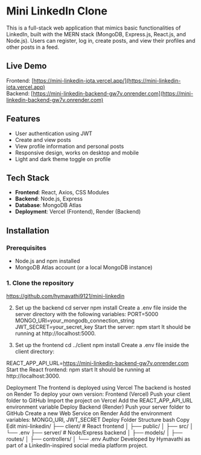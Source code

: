 # Mini LinkedIn Clone

This is a full-stack web application that mimics basic functionalities of LinkedIn, built with the MERN stack (MongoDB, Express.js, React.js, and Node.js). Users can register, log in, create posts, and view their profiles and other posts in a feed.

## Live Demo

Frontend: [https://mini-linkedin-iota.vercel.app/](https://mini-linkedin-iota.vercel.app)  
Backend: [https://mini-linkedin-backend-gw7v.onrender.com](https://mini-linkedin-backend-gw7v.onrender.com)

## Features

- User authentication using JWT
- Create and view posts
- View profile information and personal posts
- Responsive design, works on desktop and mobile
- Light and dark theme toggle on profile

## Tech Stack

- **Frontend**: React, Axios, CSS Modules
- **Backend**: Node.js, Express
- **Database**: MongoDB Atlas
- **Deployment**: Vercel (Frontend), Render (Backend)

## Installation

### Prerequisites

- Node.js and npm installed
- MongoDB Atlas account (or a local MongoDB instance)

### 1. Clone the repository
https://github.com/hymavathi9121/mini-linkedin


2. Set up the backend
cd server
npm install
Create a .env file inside the server directory with the following variables:
PORT=5000
MONGO_URI=your_mongodb_connection_string
JWT_SECRET=your_secret_key
Start the server:
npm start
It should be running at http://localhost:5000.

3. Set up the frontend
cd ../client
npm install
Create a .env file inside the client directory:

REACT_APP_API_URL=https://mini-linkedin-backend-gw7v.onrender.com
Start the React frontend:
npm start
It should be running at http://localhost:3000.

Deployment
The frontend is deployed using Vercel
The backend is hosted on Render
To deploy your own version:
Frontend (Vercel)
Push your client folder to GitHub
Import the project on Vercel
Add the REACT_APP_API_URL environment variable
Deploy
Backend (Render)
Push your server folder to GitHub
Create a new Web Service on Render
Add the environment variables: MONGO_URI, JWT_SECRET
Deploy
Folder Structure
bash
Copy
Edit
mini-linkedin/
├── client/      # React frontend
│   ├── public/
│   ├── src/
│   └── .env
├── server/      # Node/Express backend
│   ├── models/
│   ├── routes/
│   ├── controllers/
│   └── .env
Author
Developed by Hymavathi as part of a LinkedIn-inspired social media platform project.
















